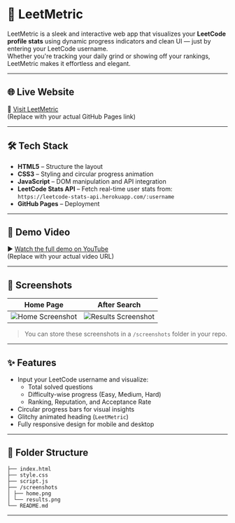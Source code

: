 # 🚀 LeetMetric

LeetMetric is a sleek and interactive web app that visualizes your **LeetCode profile stats** using dynamic progress indicators and clean UI — just by entering your LeetCode username.  
Whether you're tracking your daily grind or showing off your rankings, LeetMetric makes it effortless and elegant.

---

## 🌐 Live Website

🔗 [Visit LeetMetric](https://yourusername.github.io/LeetMetric/)  
(Replace with your actual GitHub Pages link)

---

## 🛠 Tech Stack

- **HTML5** – Structure the layout
- **CSS3** – Styling and circular progress animation
- **JavaScript** – DOM manipulation and API integration
- **LeetCode Stats API** – Fetch real-time user stats from:  
  `https://leetcode-stats-api.herokuapp.com/:username`
- **GitHub Pages** – Deployment

---

## 🎥 Demo Video

▶️ [Watch the full demo on YouTube](https://youtu.be/your-video-link-here)  
(Replace with your actual video URL)

---

## 📸 Screenshots

| Home Page | After Search |
|-----------|--------------|
| ![Home Screenshot](screenshots/home.png) | ![Results Screenshot](screenshots/results.png) |

> You can store these screenshots in a `/screenshots` folder in your repo.

---

## ✨ Features

- Input your LeetCode username and visualize:
  - Total solved questions
  - Difficulty-wise progress (Easy, Medium, Hard)
  - Ranking, Reputation, and Acceptance Rate
- Circular progress bars for visual insights
- Glitchy animated heading (`LeetMetric`)
- Fully responsive design for mobile and desktop

---

## 📁 Folder Structure

```
├── index.html
├── style.css
├── script.js
├── /screenshots
│ ├── home.png
│ └── results.png
└── README.md
```

---
